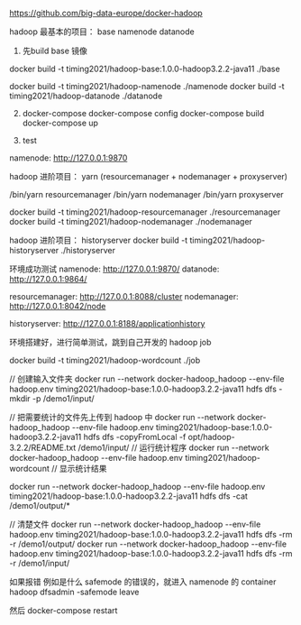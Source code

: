 

https://github.com/big-data-europe/docker-hadoop

hadoop 最基本的项目： base  namenode  datanode

1. 先build base 镜像

docker build -t timing2021/hadoop-base:1.0.0-hadoop3.2.2-java11 ./base


docker build -t timing2021/hadoop-namenode ./namenode
docker build -t timing2021/hadoop-datanode ./datanode

2. docker-compose
docker-compose config
docker-compose build
docker-compose up

3. test

namenode: http://127.0.0.1:9870


hadoop 进阶项目： yarn (resourcemanager + nodemanager + proxyserver)

/bin/yarn  resourcemanager
/bin/yarn  nodemanager
/bin/yarn proxyserver

docker build -t timing2021/hadoop-resourcemanager ./resourcemanager
docker build -t timing2021/hadoop-nodemanager ./nodemanager


hadoop 进阶项目： historyserver
docker build -t timing2021/hadoop-historyserver ./historyserver



环境成功测试
namenode: http://127.0.0.1:9870/
datanode: http://127.0.0.1:9864/

resourcemanager: http://127.0.0.1:8088/cluster
nodemanager: http://127.0.0.1:8042/node

historyserver: http://127.0.0.1:8188/applicationhistory



环境搭建好，进行简单测试，跳到自己开发的 hadoop job


docker build -t timing2021/hadoop-wordcount ./job

// 创建输入文件夹
docker run --network docker-hadoop_hadoop --env-file hadoop.env timing2021/hadoop-base:1.0.0-hadoop3.2.2-java11 hdfs dfs -mkdir -p /demo1/input/

// 把需要统计的文件先上传到 hadoop 中
docker run --network docker-hadoop_hadoop --env-file hadoop.env timing2021/hadoop-base:1.0.0-hadoop3.2.2-java11 hdfs dfs -copyFromLocal -f opt/hadoop-3.2.2/README.txt /demo1/input/
// 运行统计程序
docker run --network docker-hadoop_hadoop --env-file hadoop.env timing2021/hadoop-wordcount
// 显示统计结果

docker run --network docker-hadoop_hadoop --env-file hadoop.env timing2021/hadoop-base:1.0.0-hadoop3.2.2-java11 hdfs dfs -cat /demo1/output/*

// 清楚文件
docker run --network docker-hadoop_hadoop --env-file hadoop.env timing2021/hadoop-base:1.0.0-hadoop3.2.2-java11 hdfs dfs -rm -r /demo1/output/
docker run --network docker-hadoop_hadoop --env-file hadoop.env timing2021/hadoop-base:1.0.0-hadoop3.2.2-java11 hdfs dfs -rm -r /demo1/input/


如果报错 例如是什么 safemode 的错误的，就进入 namenode 的 container
hadoop dfsadmin -safemode leave

然后  docker-compose restart


